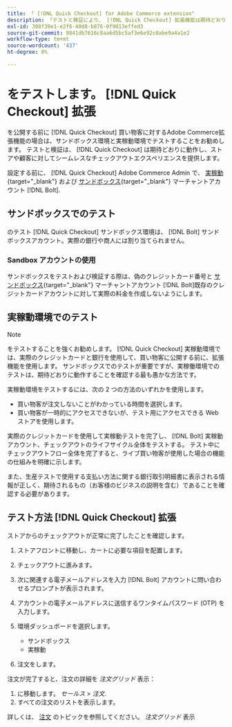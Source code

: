 ```yaml
---
title: 「 [!DNL Quick Checkout] for Adobe Commerce extension"
description: 「テストと検証により、 [!DNL Quick Checkout] 拡張機能は期待どおりに動作します。」
exl-id: 308f39e1-e2f6-40d8-b876-0f9013effed3
source-git-commit: 9841db7616c8aa6d5bc5af3e6e92c0abe9a4a1e2
workflow-type: tm+mt
source-wordcount: '437'
ht-degree: 0%

---
```



# をテストします。 [!DNL Quick Checkout] 拡張

を公開する前に [!DNL Quick Checkout] 買い物客に対するAdobe Commerce拡張機能の場合は、サンドボックス環境と実稼動環境でテストすることをお勧めします。 テストと検証は、 [!DNL Quick Checkout] は期待どおりに動作し、ストアや顧客に対してシームレスなチェックアウトエクスペリエンスを提供します。

設定する前に、 [!DNL Quick Checkout] Adobe Commerce Admin で、  [実稼動](https://merchant.bolt.com/register){target=&quot;_blank&quot;} および [サンドボックス](https://merchant-sandbox.bolt.com/register){target=&quot;_blank&quot;} マーチャントアカウント [!DNL Bolt].

## サンドボックスでのテスト

のテスト [!DNL Quick Checkout] サンドボックス環境は、 [!DNL Bolt] サンドボックスアカウント。実際の銀行や商人には割り当てられません。

### Sandbox アカウントの使用

サンドボックスをテストおよび検証する際は、偽のクレジットカード番号と [サンドボックス](https://merchant-sandbox.bolt.com/register){target=&quot;_blank&quot;} マーチャントアカウント [!DNL Bolt]既存のクレジットカードアカウントに対して実際の料金を作成しないようにします。

## 実稼動環境でのテスト

>[!NOTE]
>
> をテストすることを強くお勧めします。 [!DNL Quick Checkout] 実稼動環境では、実際のクレジットカードと銀行を使用して、買い物客に公開する前に、拡張機能を使用します。 サンドボックスでのテストが重要ですが、実稼働環境でのテストは、期待どおりに動作することを確認する最も愚かな方法です。

実稼動環境をテストするには、次の 2 つの方法のいずれかを使用します。

- 買い物客が注文しないことがわかっている時間を選択します。
- 買い物客が一時的にアクセスできないが、テスト用にアクセスできる Web ストアを使用します。

実際のクレジットカードを使用して実稼動テストを完了し、 [!DNL Bolt] 実稼動アカウント、チェックアウトのライフサイクル全体をテストする。 テスト中にチェックアウトフロー全体を完了すると、ライブ買い物客が使用した場合の機能の仕組みを明確に示します。

また、生産テストで使用する支払い方法に関する銀行取引明細書に表示される情報が正しく、期待されるもの（お客様のビジネスの説明を含む）であることを確認する必要があります。

## テスト方法 [!DNL Quick Checkout] 拡張

ストアからのチェックアウトが正常に完了したことを確認します。

1. ストアフロントに移動し、カートに必要な項目を配置します。
2. チェックアウトに進みます。
3. 次に関連する電子メールアドレスを入力 [!DNL Bolt] アカウントに問い合わせるプロンプトが表示されます。
4. アカウントの電子メールアドレスに送信するワンタイムパスワード (OTP) を入力します。
5. 環境ダッシュボードを選択します。

   - サンドボックス
   - 実稼動

6. 注文をします。

注文が完了すると、注文の詳細を _注文グリッド_ 表示：

1. に移動します。 _セールス_ > _注文_.
1. すべての注文のリストを表示します。

詳しくは、 [注文](https://docs.magento.com/user-guide/sales/orders.html) のトピックを参照してください。 _注文グリッド_ 表示
